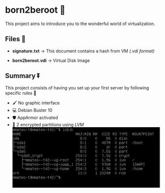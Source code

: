 # born2beroot 👶

This project aims to introduce you to the wonderful world of virtualization.

## Files 📁
- **signature.txt** -> This document contains a hash from VM *(.vdi format)*

- **born2beroot.vdi** -> Virtual Disk Image

## Summary ⏬

This project consists of having you set up your first server by following specific rules 🔽

- 🖌️ No graphic interface 
- 💻 Debian Buster 10 
- 🛡️ AppArmor activated
- 🔐 2 encrypted partitions using *LVM*
![Console Snapshot](snapshots/vbox_snap1)
